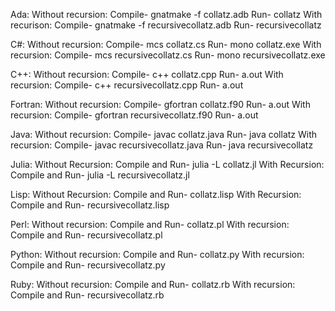 Ada: Without recursion: Compile- gnatmake -f collatz.adb Run- collatz
     With recurison: Compile- gnatmake -f recursivecollatz.adb Run- recursivecollatz

C#: Without recursion: Compile- mcs collatz.cs Run- mono collatz.exe
    With recursion: Compile- mcs recursivecollatz.cs Run- mono recursivecollatz.exe

C++: Without recursion: Compile- c++ collatz.cpp Run- a.out
     With recursion: Compile- c++ recursivecollatz.cpp Run- a.out

Fortran: Without recursion: Compile- gfortran collatz.f90 Run- a.out
         With recursion: Compile- gfortran recursivecollatz.f90 Run- a.out

Java: Without recursion: Compile- javac collatz.java Run- java collatz
      With recursion: Compile- javac recursivecollatz.java Run- java recursivecollatz

Julia: Without Recursion: Compile and Run- julia -L collatz.jl
       With Recursion: Compile and Run- julia -L recursivecollatz.jl

Lisp: Without Recursion: Compile and Run- collatz.lisp
      With Recursion: Compile and Run- recursivecollatz.lisp

Perl: Without recursion: Compile and Run- collatz.pl
      With recursion: Compile and Run- recursivecollatz.pl

Python: Without recursion: Compile and Run- collatz.py
        With recursion: Compile and  Run- recursivecollatz.py

Ruby: Without recursion: Compile and Run- collatz.rb
      With recursion: Compile and Run- recursivecollatz.rb
